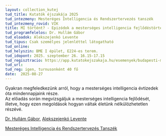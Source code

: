 ```yaml
---
layout: collection_kutej
tud_title: Kutatók éjszakája 2025
tud_intezmeny: Mesteréges Intelligencia és Rendszertervezés tanszék
tud_intezmeny_rovid: VIK
title: MI történt? - Epizódok a mesterséges intelligencia fejlődéstörténetéből
tud_programfelelos: Dr. Hullám Gábor
tud_eloadok: Alekszejenkó Levente
tud_tipus: Csak személyes jelenléttel látogatható
tud_online: 
tud_helyszin: BME I épület, E224-es terem.
tud_idopont: 2025. szeptember 26. 16.15-17.15
tud_regisztracio: https://app.kutatokejszakaja.hu/esemenyek/budapesti-muszaki-es-gazdasagtudomanyi-egyetem-bme/mi-tortent-epizodok-a-mesterseges-intelligencia-fejlodestortenetebol
tud_url: 
tud_reg: igen, turnusonként 40 fő
date:  2025-08-27
---
```


Gyakran megfeledkezünk arról, hogy a mesterséges intelligencia évtizedek óta mindennapjaink része.  
Az előadás során megvizsgáljuk a mesterséges intelligencia fejlődését, illetve, hogy ezen megoldások hogyan váltak életünk nélkülözhetetlen részévé.

[Dr. Hullám Gábor](https://tudprog.bme.hu/kutatok_ejszakaja/profilok/hullam_gabor), [Alekszejenkó Levente](https://tudprog.bme.hu/kutatok_ejszakaja/profilok/alekszejenko_levente)

[Mesteréges Intelligencia és Rendszertervezés Tanszék](https://www.mit.bme.hu/)

